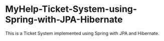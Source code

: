 # MyHelp-Ticket-System-using-Spring-with-JPA-Hibernate

This is a Ticket System implemented using Spring with JPA and Hibernate. 
